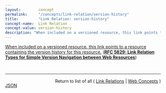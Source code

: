 ```yaml
---
layout:        concept
permalink:     "/concepts/link-relation/version-history"
title:         "Link Relation: version-history"
concept-name:  Link Relation
concept-value: version-history
description: "When included on a versioned resource, this link points to a resource containing the version history for this resource."
---
```


[When included on a versioned resource, this link points to a resource containing the version history for this resource.](https://datatracker.ietf.org/doc/html/rfc5829#section-3.1 "Read documentation for Link Relation &#34;version-history&#34;") (**[RFC 5829: Link Relation Types for Simple Version Navigation between Web Resources](/specs/IETF/RFC/5829 "This specification defines a set of link relation types that may be used on Web resources for navigation between a resource and other resources related to version control, such as past versions and working copies.")**)

<br/>
<hr/>

<p style="float : left"><a href="./version-history.json" title="JSON representing this particular Web Concept value">JSON</a></p>
<p style="text-align: right">Return to list of all ( <a href="../link-relation/">Link Relations</a> | <a href="../">Web Concepts</a> )</p>
